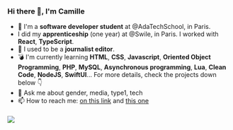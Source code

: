 ### Hi there 👋, I'm Camille

- :telescope: I'm a **software developer student** at @AdaTechSchool, in Paris.
- I did my **apprenticeship** (one year) at @Swile, in Paris. I worked with **React**, **TypeScript**.
- :pencil: I used to be a **journalist editor**.
- :bomb: I'm currently learning **HTML**, **CSS**, **Javascript**, **Oriented Object Programming**, **PHP**, **MySQL**, **Asynchronous programming**, **Lua**, **Clean Code**, **NodeJS**, **SwiftUI**... For more details, check the projects down below :point_down: 
- 💬 Ask me about gender, media, type1, tech 
- 📫 How to reach me: [on this link](https://www.linkedin.com/in/camille-m-lafrance/) and [this one](https://twitter.com/CamLafr)  

#### ![](https://media.giphy.com/media/dNgK7Ws7y176U/giphy.gif)
